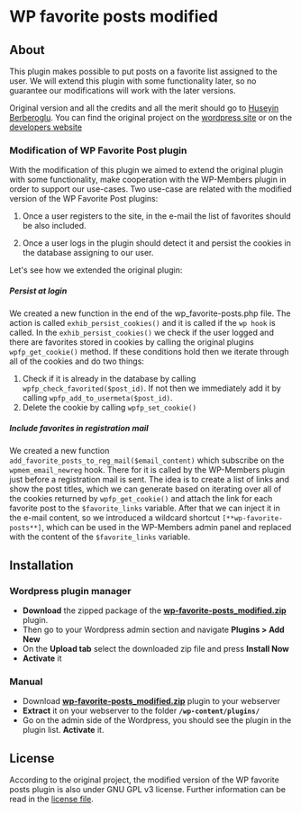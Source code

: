 # WP favorite posts modified #
## About ##
This plugin makes possible to put posts on a favorite list assigned to the user. We will extend this plugin with some functionality later, so no guarantee our modifications will work with the later versions.

Original version and all the credits and all the merit should go to [Huseyin Berberoglu][1]. You can find the original project on the [wordpress site][2] or on the [developers website][3]

### Modification of WP Favorite Post plugin ###
With the modification of this plugin we aimed to extend the original plugin with some functionality, make cooperation with the WP-Members plugin in order to support our use-cases. Two use-case are related with the modified version of the WP Favorite Post plugins:

1. Once a user registers to the site, in the e-mail the list of favorites should be also included.
 
2. Once a user logs in the plugin should detect it and persist the cookies in the database assigning to our user.
 
Let's see how we extended the original plugin:
##### Persist at login #####
We created a new function in the end of the wp_favorite-posts.php file. The action is called `exhib_persist_cookies()` and it is called if the `wp hook` is called. In the `exhib_persist_cookies()` we check if the user logged and there are favorites stored in cookies by calling the original plugins `wpfp_get_cookie()` method. 
If these conditions hold then we iterate through all of the cookies and do two things:
1. Check if it is already in the database by calling `wpfp_check_favorited($post_id)`. If not then we immediately add it by calling `wpfp_add_to_usermeta($post_id)`.
2. Delete the cookie by calling `wpfp_set_cookie()`

##### Include favorites in registration mail #####
We created a new function `add_favorite_posts_to_reg_mail($email_content)` which subscribe on the `wpmem_email_newreg` hook. There for it is called by the WP-Members plugin just before a registration mail is sent. The idea is to create a list of links and show the post titles, which we can generate based on iterating over all of the cookies returned by `wpfp_get_cookie()` and attach the link for each favorite post to the `$favorite_links` variable. 
After that we can inject it in the e-mail content, so we introduced a wildcard shortcut `[**wp-favorite-posts**]`, which can be used in the WP-Members admin panel and replaced with the content of the `$favorite_links` variable.

## Installation ##
### Wordpress plugin manager ###

 - **Download** the zipped package of the **[wp-favorite-posts_modified.zip][4]** plugin.
 - Then go to your Wordpress admin section and navigate **Plugins > Add New**
 - On the **Upload tab** select the downloaded zip file and press **Install Now**
 - **Activate** it

### Manual ###

 - Download **[wp-favorite-posts_modified.zip][4]** plugin to your webserver
 - **Extract** it on your webserver to the folder **`/wp-content/plugins/`**
 - Go on the admin side of the Wordpress, you should see the plugin in the plugin list. **Activate** it.

## License ##
According to the original project, the modified version of the WP favorite posts plugin is also under GNU GPL v3 license. Further information can be read in the [license file](./license.txt).

  [1]: http://nxsn.com/
  [2]: https://wordpress.org/plugins/wp-favorite-posts/
  [3]: http://nxsn.com/projects/wp-favorite-posts/
  [4]: ./wp-favorite-posts_modified.zip